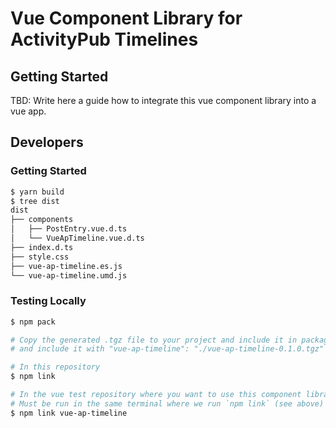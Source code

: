 # Vue Component Library for ActivityPub Timelines

## Getting Started

TBD: Write here a guide how to integrate this vue component library into a vue app.

## Developers

### Getting Started

```bash
$ yarn build
$ tree dist
dist
├── components
│   ├── PostEntry.vue.d.ts
│   └── VueApTimeline.vue.d.ts
├── index.d.ts
├── style.css
├── vue-ap-timeline.es.js
└── vue-ap-timeline.umd.js
```

### Testing Locally

```bash
$ npm pack

# Copy the generated .tgz file to your project and include it in package.json
# and include it with "vue-ap-timeline": "./vue-ap-timeline-0.1.0.tgz" or similar
```

```bash
# In this repository
$ npm link

# In the vue test repository where you want to use this component library.
# Must be run in the same terminal where we run `npm link` (see above)
$ npm link vue-ap-timeline
```
